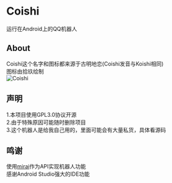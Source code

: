 # Coishi
运行在Android上的QQ机器人  
## About
Coishi这个名字和图标都来源于古明地恋(Coishi发音与Koishi相同)  
图标由拾玖绘制  
![Coishi](http://d.tonyn.cn:10000/Coishi/Coishi.png "Coishi,来自拾玖")
## 声明
1.本项目使用GPL3.0协议开源  
2.由于特殊原因可能随时删除项目  
3.这个机器人是给我自己用的，里面可能会有大量私货，具体看源码  
## 鸣谢
使用[mirai](https://github.com/mamoe/mirai)作为API实现机器人功能  
感谢Android Studio强大的IDE功能  
